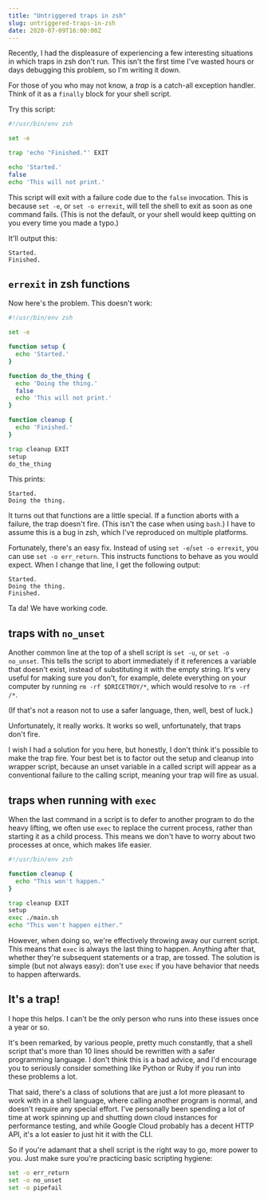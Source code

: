 ```yaml
---
title: "Untriggered traps in zsh"
slug: untriggered-traps-in-zsh
date: 2020-07-09T16:00:00Z
---
```


Recently, I had the displeasure of experiencing a few interesting situations in which traps in zsh don't run. This isn't the first time I've wasted hours or days debugging this problem, so I'm writing it down.

For those of you who may not know, a _trap_ is a catch-all exception handler. Think of it as a `finally` block for your shell script.

Try this script:

```sh
#!/usr/bin/env zsh

set -e

trap 'echo "Finished."' EXIT

echo 'Started.'
false
echo 'This will not print.'
```

This script will exit with a failure code due to the `false` invocation. This is because `set -e`, or `set -o errexit`, will tell the shell to exit as soon as one command fails. (This is not the default, or your shell would keep quitting on you every time you made a typo.)

It'll output this:

```
Started.
Finished.
```

<!--more-->

## `errexit` in zsh functions

Now here's the problem. This doesn't work:

```sh
#!/usr/bin/env zsh

set -e

function setup {
  echo 'Started.'
}

function do_the_thing {
  echo 'Doing the thing.'
  false
  echo 'This will not print.'
}

function cleanup {
  echo 'Finished.'
}

trap cleanup EXIT
setup
do_the_thing
```

This prints:

```
Started.
Doing the thing.
```

It turns out that functions are a little special. If a function aborts with a failure, the trap doesn't fire. (This isn't the case when using `bash`.) I have to assume this is a bug in zsh, which I've reproduced on multiple platforms.

Fortunately, there's an easy fix. Instead of using `set -e`/`set -o errexit`, you can use `set -o err_return`. This instructs functions to behave as you would expect. When I change that line, I get the following output:

```
Started.
Doing the thing.
Finished.
```

Ta da! We have working code.

## traps with `no_unset`

Another common line at the top of a shell script is `set -u`, or `set -o no_unset`. This tells the script to abort immediately if it references a variable that doesn't exist, instead of substituting it with the empty string. It's very useful for making sure you don't, for example, delete everything on your computer by running `rm -rf $DRICETROY/*`, which would resolve to `rm -rf /*`.

(If that's not a reason not to use a safer language, then, well, best of luck.)

Unfortunately, it really works. It works so well, unfortunately, that traps don't fire.

I wish I had a solution for you here, but honestly, I don't think it's possible to make the trap fire. Your best bet is to factor out the setup and cleanup into wrapper script, because an unset variable in a called script will appear as a conventional failure to the calling script, meaning your trap will fire as usual.

## traps when running with `exec`

When the last command in a script is to defer to another program to do the heavy lifting, we often use `exec` to replace the current process, rather than starting it as a child process. This means we don't have to worry about two processes at once, which makes life easier.

```sh
#!/usr/bin/env zsh

function cleanup {
  echo "This won't happen."
}

trap cleanup EXIT
setup
exec ./main.sh
echo "This won't happen either."
```

However, when doing so, we're effectively throwing away our current script. This means that `exec` is always the last thing to happen. Anything after that, whether they're subsequent statements or a trap, are tossed. The solution is simple (but not always easy): don't use `exec` if you have behavior that needs to happen afterwards.

## It's a trap!

I hope this helps. I can't be the only person who runs into these issues once a year or so.

It's been remarked, by various people, pretty much constantly, that a shell script that's more than 10 lines should be rewritten with a safer programming language. I don't think this is a bad advice, and I'd encourage you to seriously consider something like Python or Ruby if you run into these problems a lot.

That said, there's a class of solutions that are just a lot more pleasant to work with in a shell language, where calling another program is normal, and doesn't require any special effort. I've personally been spending a lot of time at work spinning up and shutting down cloud instances for performance testing, and while Google Cloud probably has a decent HTTP API, it's a lot easier to just hit it with the CLI.

So if you're adamant that a shell script is the right way to go, more power to you. Just make sure you're practicing basic scripting hygiene:

```sh
set -o err_return
set -o no_unset
set -o pipefail
```
